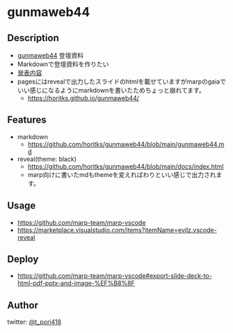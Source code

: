 # gunmaweb44

## Description
- [gunmaweb44](https://gunmaweb.connpass.com/event/236295/) 登壇資料
- Markdownで登壇資料を作りたい
- [発表内容](https://github.com/horitks/gunmaweb44/blob/main/gunmaweb44.md)
- pagesにはrevealで出力したスライドのhtmlを載せていますがmarpのgaiaでいい感じになるようにmarkdownを書いたためちょっと崩れてます。
  - https://horitks.github.io/gunmaweb44/

## Features
<!-- 機能 -->
- markdown
  - https://github.com/horitks/gunmaweb44/blob/main/gunmaweb44.md
- reveal(theme: black)
  - https://github.com/horitks/gunmaweb44/blob/main/docs/index.html
  - marp向けに書いたmdもthemeを変えればわりといい感じで出力されます。

## Usage
- https://github.com/marp-team/marp-vscode
- https://marketplace.visualstudio.com/items?itemName=evilz.vscode-reveal

## Deploy
- https://github.com/marp-team/marp-vscode#export-slide-deck-to-html-pdf-pptx-and-image-%EF%B8%8F

## Author

twitter: [@t_pori418](https://twitter.com/t_pori418)
